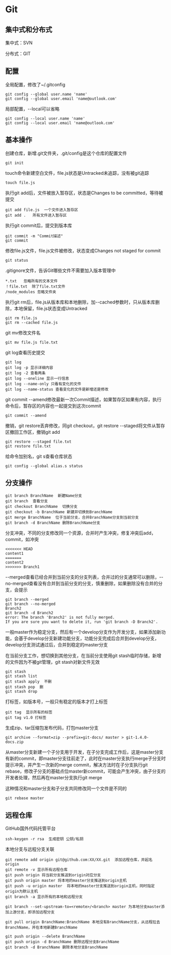 # Git
## 集中式和分布式

集中式：SVN

分布式：GIT

## 配置

全局配置，修改了~/.gitconfig

```shell
git config --global user.name 'name'
git config --global user.email 'name@outlook.com'
```

局部配置，--local可以省略

```shell
git config --local user.name 'name'
git config --local user.email 'name@outlook.com'
```

## 基本操作

创建仓库，新增.git文件夹，.git/config是这个仓库的配置文件

```shell
git init
```

touch命令新建空白文件，file.js状态是Untracked未追踪，没有被git追踪

```shell
touch file.js
```

执行git add后，文件被放入暂存区，状态是Changes to be committed，等待被提交

```shell
git add file.js  一个文件进入暂存区
git add .   所有文件进入暂存区
```

执行git commit后，提交到版本库

```shell
git commit -m "Commit描述"
git commit
```

修改file.js文件，file.js文件被修改，状态变成Changes not staged for commit

```shell
git status
```

.gitignore文件，告诉Git哪些文件不需要加入版本管理中

```
*.txt   忽略所有的文本文件
！file.txt  除了file.txt文件
/node_modules 忽略文件夹
```

执行git rm后，file.js从版本库和本地删除，加--cached参数时，只从版本库删除，本地保留，file.js状态变成Untracked

```shell
git rm file.js
git rm --cached file.js
```

git mv修改文件名

```shell
git mv file.js file.txt
```

git log查看历史提交

```shell
git log
git log -p 显示详细内容
git log -2 查看两条
git log --oneline 显示一行信息
git log --name-only 只看有变化的文件
git log --name-status 查看变化的文件是新增还是修改
```

git commit --amend修改最新一次Commit描述，如果暂存区如果有内容，执行命令后，暂存区的内容也一起提交到这次commit

```shell
git commit --amend 
```

撤销，git restore丢弃修改，同git checkout，git restore --staged将文件从暂存区撤回工作区，撤销git add

```shell
git restore --staged file.txt
git restore file.txt
```

给命令加别名，git s查看仓库状态

```shell
git config --global alias.s status
```

## 分支操作

```shell
git branch BranchName  新建Name分支
git branch  查看分支
git checkout BranchName  切换分支
git checkout -b BranchName 新建并切换到BranchName
git merge BranchName  位于当前分支，合并BranchName分支到当前分支
git branch -d BranchName 删除BranchName分支
```

分支冲突，不同的分支修改同一个资源，合并时产生冲突，修复冲突后add，commit，如冲突

```
<<<<<<< HEAD
content1
=======
content2
>>>>>>> Branch1
```

--merged查看已经合并到当前分支的分支列表，合并过的分支通常可以删除，--no-merged查看没有合并到当前分支的分支，慎重删除，如果删除没有合并的分支，会提示

```shell
git branch --merged
git branch --no-merged
Branch2
git branch -d Branch2
error: The branch 'Branch2' is not fully merged.
If you are sure you want to delete it, run 'git branch -D Branch2'.
```

一般master作为稳定分支，然后有一个develop分支作为开发分支，如果添加新功能，会基于develop分支新建功能分支，功能分支完成后合并到develop分支，develop分支测试通过后，合并到稳定的master分支

在当前分支工作，想切换到其他分支，在当前分支使用git stash临时存储，新增的文件因为不被git管理，git stash对新文件无效

```shell
git stash
git stash list
git stash apply  不删
git stash pop  删
git stash drop
```

打标签，如版本号，一般只有稳定的版本才打上标签

```shell
git tag  显示所有的标签
git tag v1.0 打标签
```

生成zip、tar压缩包发布代码，打包master分支

```shell
git archive --format=zip --prefix=git-docs/ master > git-1.4.0-docs.zip
```

从master分支新建一个子分支用于开发，在子分支完成工作后，这是master分支有新的commit，即master分支往前走了，此时在master分支执行merge子分支时提示冲突，并产生一次新的merge commit，解决方法时在子分支执行git rebase，修改子分支的基础点位master新commit，可能会产生冲突，由子分支的开发者处理，然后再在master分支执行git merge

这种情况和master分支和子分支共同修改同一个文件是不同的

```shell
git rebase master
```

## 远程仓库

GitHub国外代码托管平台

```shell
ssh-keygen -r rsa  生成密钥 公钥/私钥
```

本地分支与远程分支关联

```shell
git remote add origin git@github.com:XX/XX.git  添加远程仓库，并起名origin
git remote -v 显示所有远程仓库
git push origin 将当前分支推送到origin对应分支
git push origin master 将本地的master分支推送到origin主机
git push -u origin master  将本地的master分支推送到origin主机，同时指定origin为默认主机
git branch -a 显示所有的本地和远程分支

git branch --set-upstream-to=<remote>/<branch> master 为本地分支master添加上游分支，即添加远程分支

git pull origin BranchName:BranchName 本地没有BranchName分支，从远程拉去BranchName，并在本地新建BranchName

git push origin --delete BranchName
git push origin -d BranchName 删除远程分支BranchName
git branch -d BranchName 删除本地分支BranchName
```

